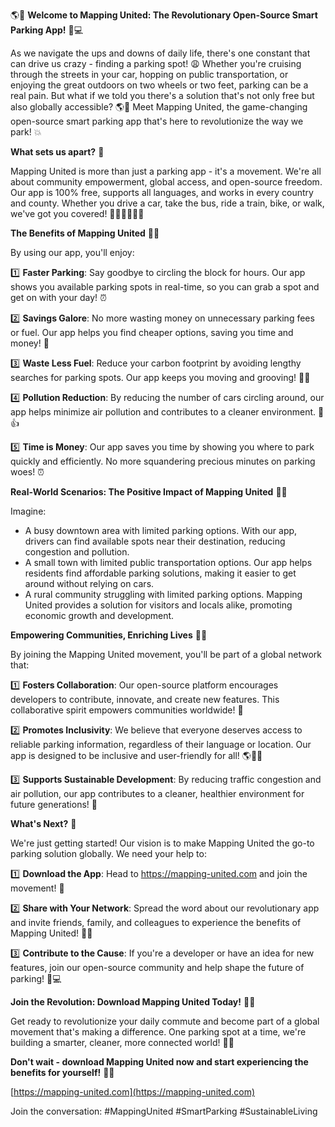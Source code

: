 🌎💨 **Welcome to Mapping United: The Revolutionary Open-Source Smart Parking App!** 🚗💻

As we navigate the ups and downs of daily life, there's one constant that can drive us crazy - finding a parking spot! 😩 Whether you're cruising through the streets in your car, hopping on public transportation, or enjoying the great outdoors on two wheels or two feet, parking can be a real pain. But what if we told you there's a solution that's not only free but also globally accessible? 🌎👀 Meet Mapping United, the game-changing open-source smart parking app that's here to revolutionize the way we park! 💥

**What sets us apart?** 🤔

Mapping United is more than just a parking app - it's a movement. We're all about community empowerment, global access, and open-source freedom. Our app is 100% free, supports all languages, and works in every country and county. Whether you drive a car, take the bus, ride a train, bike, or walk, we've got you covered! 🚗🚌🚂🚴‍♂️👣

**The Benefits of Mapping United** 💸💨

By using our app, you'll enjoy:

1️⃣ **Faster Parking**: Say goodbye to circling the block for hours. Our app shows you available parking spots in real-time, so you can grab a spot and get on with your day! ⏰

2️⃣ **Savings Galore**: No more wasting money on unnecessary parking fees or fuel. Our app helps you find cheaper options, saving you time and money! 🤑

3️⃣ **Waste Less Fuel**: Reduce your carbon footprint by avoiding lengthy searches for parking spots. Our app keeps you moving and grooving! 🚗💨

4️⃣ **Pollution Reduction**: By reducing the number of cars circling around, our app helps minimize air pollution and contributes to a cleaner environment. 🌿👍

5️⃣ **Time is Money**: Our app saves you time by showing you where to park quickly and efficiently. No more squandering precious minutes on parking woes! ⏰

**Real-World Scenarios: The Positive Impact of Mapping United** 🌆💡

Imagine:

* A busy downtown area with limited parking options. With our app, drivers can find available spots near their destination, reducing congestion and pollution.
* A small town with limited public transportation options. Our app helps residents find affordable parking solutions, making it easier to get around without relying on cars.
* A rural community struggling with limited parking options. Mapping United provides a solution for visitors and locals alike, promoting economic growth and development.

**Empowering Communities, Enriching Lives** 💪🌈

By joining the Mapping United movement, you'll be part of a global network that:

1️⃣ **Fosters Collaboration**: Our open-source platform encourages developers to contribute, innovate, and create new features. This collaborative spirit empowers communities worldwide! 🤝

2️⃣ **Promotes Inclusivity**: We believe that everyone deserves access to reliable parking information, regardless of their language or location. Our app is designed to be inclusive and user-friendly for all! 🌎👨‍💻

3️⃣ **Supports Sustainable Development**: By reducing traffic congestion and air pollution, our app contributes to a cleaner, healthier environment for future generations! 🌟

**What's Next?** 🚀

We're just getting started! Our vision is to make Mapping United the go-to parking solution globally. We need your help to:

1️⃣ **Download the App**: Head to https://mapping-united.com and join the movement! 📲

2️⃣ **Share with Your Network**: Spread the word about our revolutionary app and invite friends, family, and colleagues to experience the benefits of Mapping United! 📨👥

3️⃣ **Contribute to the Cause**: If you're a developer or have an idea for new features, join our open-source community and help shape the future of parking! 🚀💻

**Join the Revolution: Download Mapping United Today!** 📲💥

Get ready to revolutionize your daily commute and become part of a global movement that's making a difference. One parking spot at a time, we're building a smarter, cleaner, more connected world! 💪🌈

**Don't wait - download Mapping United now and start experiencing the benefits for yourself!** 📲💥

[https://mapping-united.com](https://mapping-united.com)

Join the conversation: #MappingUnited #SmartParking #SustainableLiving